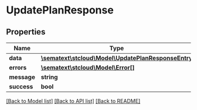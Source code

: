 # UpdatePlanResponse

## Properties
Name | Type | Description | Notes
------------ | ------------- | ------------- | -------------
**data** | [**\sematext\stcloud\Model\UpdatePlanResponseEntry**](UpdatePlanResponseEntry.md) |  | [optional] 
**errors** | [**\sematext\stcloud\Model\Error[]**](Error.md) |  | [optional] 
**message** | **string** |  | [optional] 
**success** | **bool** |  | [optional] 

[[Back to Model list]](../../README.md#documentation-for-models) [[Back to API list]](../../README.md#documentation-for-api-endpoints) [[Back to README]](../../README.md)

